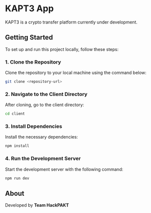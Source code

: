 
# KAPT3 App

KAPT3 is a crypto transfer platform currently under development.

## Getting Started

To set up and run this project locally, follow these steps:

### 1. Clone the Repository
Clone the repository to your local machine using the command below:
```sh
git clone <repository-url>
```

### 2. Navigate to the Client Directory
After cloning, go to the client directory:
```sh
cd client
```

### 3. Install Dependencies
Install the necessary dependencies:
```sh
npm install
```

### 4. Run the Development Server
Start the development server with the following command:
```sh
npm run dev
```

## About
Developed by **Team HackPAKT**
